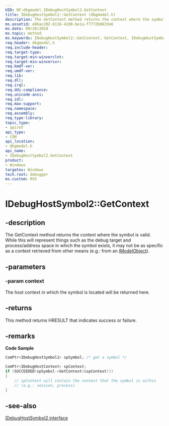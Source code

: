 ```yaml
---
UID: NF:dbgmodel.IDebugHostSymbol2.GetContext
title: IDebugHostSymbol2::GetContext (dbgmodel.h)
description: The GetContext method returns the context where the symbol is valid.
ms.assetid: e86ac202-8116-42d8-be1a-f7772b0833e6
ms.date: 09/20/2018
ms.topic: method
ms.keywords: IDebugHostSymbol2::GetContext, GetContext, IDebugHostSymbol2.GetContext, IDebugHostSymbol2::GetContext, IDebugHostSymbol2.GetContext
req.header: dbgmodel.h
req.include-header:
req.target-type:
req.target-min-winverclnt:
req.target-min-winversvr:
req.kmdf-ver:
req.umdf-ver:
req.lib:
req.dll:
req.irql: 
req.ddi-compliance:
req.unicode-ansi:
req.idl:
req.max-support:
req.namespace:
req.assembly:
req.type-library: 
topic_type: 
- apiref
api_type: 
- COM
api_location: 
- dbgmodel.h
api_name: 
- IDebugHostSymbol2.GetContext
product:
- Windows
targetos: Windows
tech.root: debugger
ms.custom: RS5
---
```


# IDebugHostSymbol2::GetContext


## -description
The GetContext method returns the context where the symbol is valid. While this will represent things such as the debug target and process/address space in which the symbol exists, it may not be as specific as a context retrieved from other means (e.g.: from an [IModelObject](nn-dbgmodel-imodelobject.md)). 

## -parameters

### -param context
The host context in which the symbol is located will be returned here.

## -returns
This method returns HRESULT that indicates success or failure.

## -remarks

**Code Sample**

```cpp
ComPtr<IDebugHostSymbol2> spSymbol; /* get a symbol */

ComPtr<IDebugHostContext> spContext;
if (SUCCEEDED(spSymbol->GetContext(&spContext)))
{
    // spContext will contain the context that the symbol is within 
    // (e.g.: session, process)
}
```

## -see-also

[IDebugHostSymbol2 interface](nn-dbgmodel-idebughostsymbol2.md)
